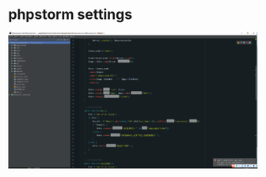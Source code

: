 # phpstorm settings 

![thumb](https://github.com/clearcodecn/phpstorm-settings/raw/master/screenshoots/thumb.png)
